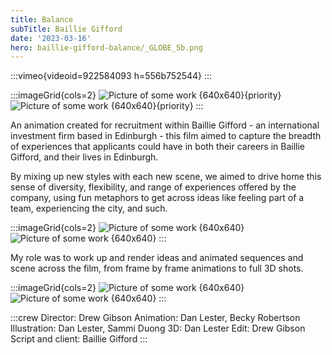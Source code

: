 ```yaml
---
title: Balance
subTitle: Baillie Gifford
date: '2023-03-16'
hero: baillie-gifford-balance/_GLOBE_5b.png
---
```


:::vimeo{videoid=922584093 h=556b752544}
:::

:::imageGrid{cols=2}
![Picture of some work {640x640}{priority}](/static/images/baillie-gifford-balance/_BG_BALANCE_SCENE_8_PART_A_V1.png '')
![Picture of some work {640x640}{priority}](/static/images/baillie-gifford-balance/_BG_BALANCE_SCENE_17_V1_PART_B.png '')
:::

An animation created for recruitment within Baillie Gifford - an international investment firm based in Edinburgh - this film aimed to capture the breadth of experiences that applicants could have in both their careers in Baillie Gifford, and their lives in Edinburgh.

By mixing up new styles with each new scene, we aimed to drive home this sense of diversity, flexibility, and range of experiences offered by the company, using fun metaphors to get across ideas like feeling part of a team, experiencing the city, and such.

:::imageGrid{cols=2}
![Picture of some work {640x640}](/static/images/baillie-gifford-balance/globe1.png '')
![Picture of some work {640x640}](/static/images/baillie-gifford-balance/globe2.png '')
:::

My role was to work up and render ideas and animated sequences and scene across the film, from frame by frame animations to full 3D shots.


:::imageGrid{cols=2}
![Picture of some work {640x640}](/static/images/baillie-gifford-balance/_BG_BALANCE_SCENE_18_V1_PART_B.png '')
![Picture of some work {640x640}](/static/images/baillie-gifford-balance/_GLOBE_1.png '')
:::

:::crew
Director: Drew Gibson
Animation: Dan Lester, Becky Robertson
Illustration: Dan Lester, Sammi Duong
3D: Dan Lester
Edit: Drew Gibson
Script and client: Baillie Gifford
:::